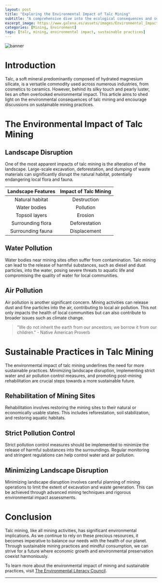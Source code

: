 ```yaml
---
layout: post
title: "Exploring the Environmental Impact of Talc Mining"
subtitle: "A comprehensive dive into the ecological consequences and sustainable mining practices of talc."
excerpt_image: https://www.galena.es/assets/images/Environmental_Impact_of_Talc_Mining.png
categories: [Mining, Environment]
tags: [talc, mining, environmental impact, sustainable practices]
---
```


![banner](https://www.galena.es/assets/images/Environmental_Impact_of_Talc_Mining.png "Aerial view of a talc mining site, showcasing large excavated areas and surrounding natural landscapes, highlighting the environmental impact and disruption caused by mining activities.")

# Introduction

Talc, a soft mineral predominantly composed of hydrated magnesium silicate, is a versatile commodity used across numerous industries, from cosmetics to ceramics. However, behind its silky touch and pearly luster, lies an often overlooked environmental impact. This article aims to shed light on the environmental consequences of talc mining and encourage discussions on sustainable mining practices.

# The Environmental Impact of Talc Mining

## Landscape Disruption

One of the most apparent impacts of talc mining is the alteration of the landscape. Large-scale excavation, deforestation, and dumping of waste materials can significantly disrupt the natural habitat, potentially endangering local flora and fauna. 

| **Landscape Features** | **Impact of Talc Mining** |
|:-----------------------:|:-------------------------:|
|      Natural habitat    |        Destruction        |
|      Water bodies       |        Pollution          |
|     Topsoil layers      |        Erosion            |
|    Surrounding flora    |        Deforestation      |
|    Surrounding fauna    |      Displacement         |

## Water Pollution

Water bodies near mining sites often suffer from contamination. Talc mining can lead to the release of harmful substances, such as diesel and dust particles, into the water, posing severe threats to aquatic life and compromising the quality of water for local communities.

## Air Pollution

Air pollution is another significant concern. Mining activities can release dust and fine particles into the air, contributing to local air pollution. This not only impacts the health of local communities but can also contribute to broader issues such as climate change.

> "We do not inherit the earth from our ancestors; we borrow it from our children." - Native American Proverb

# Sustainable Practices in Talc Mining

The environmental impact of talc mining underlines the need for more sustainable practices. Minimizing landscape disruption, implementing strict water and air pollution control measures, and promoting post-mining rehabilitation are crucial steps towards a more sustainable future.

## Rehabilitation of Mining Sites

Rehabilitation involves restoring the mining sites to their natural or economically usable states. This includes reforestation, soil stabilization, and restoring aquatic habitats. 

## Strict Pollution Control

Strict pollution control measures should be implemented to minimize the release of harmful substances into the surroundings. Regular monitoring and stringent regulations can help control water and air pollution.

## Minimizing Landscape Disruption

Minimizing landscape disruption involves careful planning of mining operations to limit the extent of excavation and waste generation. This can be achieved through advanced mining techniques and rigorous environmental impact assessments.

# Conclusion

Talc mining, like all mining activities, has significant environmental implications. As we continue to rely on these precious resources, it becomes imperative to balance our needs with the health of our planet. Through sustainable mining practices and mindful consumption, we can strive for a future where economic growth and environmental preservation coexist harmoniously.

To learn more about the environmental impact of mining and sustainable practices, visit [The Environmental Literacy Council](https://enviroliteracy.org/environment-society/mining-environmental-impact/).

---
